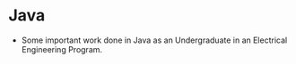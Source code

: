 # Java
- Some important work done in Java as an Undergraduate in an Electrical Engineering Program.
